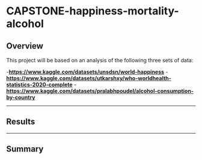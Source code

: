 # CAPSTONE-happiness-mortality-alcohol

## Overview

This project will be based on an analysis of the following three sets of data:

-**https://www.kaggle.com/datasets/unsdsn/world-happiness**
-**https://www.kaggle.com/datasets/utkarshxy/who-worldhealth-statistics-2020-complete**
-**https://www.kaggle.com/datasets/pralabhpoudel/alcohol-consumption-by-country**

----
## Results

----
## Summary 

